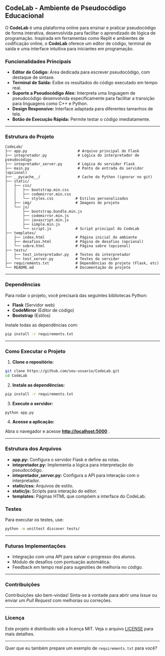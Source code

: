 
## **CodeLab - Ambiente de Pseudocódigo Educacional**

O **CodeLab** é uma plataforma online para ensinar e praticar pseudocódigo de forma interativa, desenvolvida para facilitar o aprendizado de lógica de programação. Inspirada em ferramentas como Replit e ambientes de codificação online, o **CodeLab** oferece um editor de código, terminal de saída e uma interface intuitiva para iniciantes em programação.

###  **Funcionalidades Principais**

* **Editor de Código:** Área dedicada para escrever pseudocódigo, com destaque de sintaxe.
* **Terminal de Saída:** Exibe os resultados do código executado em tempo real.
* **Suporte a Pseudocódigo Alex:** Interpreta uma linguagem de pseudocódigo desenvolvida especificamente para facilitar a transição para linguagens como C++ e Python.
* **Design Responsivo:** Interface adaptada para diferentes tamanhos de tela.
* **Botão de Execução Rápida:** Permite testar o código imediatamente.

---

###  **Estrutura do Projeto**

```
CodeLab/
├── app.py                       # Arquivo principal do Flask
├── intepretador.py              # Lógica do interpretador de pseudocódigo
├── intepretador_server.py       # Lógica do servidor Flask
├── main.py                      # Ponto de entrada do servidor (opcional)
├── __pycache__/                 # Cache do Python (ignorar no git)
├── static/
│   ├── css/
│   │   ├── bootstrap.min.css
│   │   ├── codemirror.min.css
│   │   └── styles.css          # Estilos personalizados
│   ├── img/                    # Imagens do projeto
│   └── js/
│       ├── bootstrap.bundle.min.js
│       ├── codemirror.min.js
│       ├── javascript.min.js
│       ├── simple.min.js
│       └── script.js           # Script principal do CodeLab
├── templates/
│   ├── index.html              # Página inicial do ambiente
│   ├── desafios.html           # Página de desafios (opcional)
│   └── sobre.html              # Página sobre (opcional)
├── tests/
│   ├── test_interpretador.py   # Testes do interpretador
│   └── test_server.py          # Testes do servidor
├── requirements.txt            # Dependências do projeto (Flask, etc)
└── README.md                   # Documentação do projeto
```

---

###  **Dependências**

Para rodar o projeto, você precisará das seguintes bibliotecas Python:

* **Flask** (Servidor web)
* **CodeMirror** (Editor de código)
* **Bootstrap** (Estilos)

Instale todas as dependências com:

```bash
pip install -r requirements.txt
```

---

###  **Como Executar o Projeto**

1. **Clone o repositório:**

```bash
git clone https://github.com/seu-usuario/CodeLab.git
cd CodeLab
```

2. **Instale as dependências:**

```bash
pip install -r requirements.txt
```

3. **Execute o servidor:**

```bash
python app.py
```

4. **Acesse a aplicação:**

Abra o navegador e acesse  **[http://localhost:5000](http://localhost:5000/)** .

---

###  **Estrutura dos Arquivos**

* **app.py:** Configura o servidor Flask e define as rotas.
* **intepretador.py:** Implementa a lógica para interpretação do pseudocódigo.
* **intepretador_server.py:** Configura a API para interação com o interpretador.
* **static/css:** Arquivos de estilo.
* **static/js:** Scripts para interação do editor.
* **templates:** Páginas HTML que compõem a interface do CodeLab.

###  **Testes**

Para executar os testes, use:

```bash
python -m unittest discover tests/
```

---

###  **Futuras Implementações**

* Integração com uma API para salvar o progresso dos alunos.
* Módulo de desafios com pontuação automática.
* Feedback em tempo real para sugestões de melhoria no código.

---

###  **Contribuições**

Contribuições são bem-vindas! Sinta-se à vontade para abrir uma *Issue* ou enviar um *Pull Request* com melhorias ou correções.

---

###  **Licença**

Este projeto é distribuído sob a licença MIT. Veja o arquivo [LICENSE](https://chatgpt.com/c/LICENSE) para mais detalhes.

---

Quer que eu também prepare um exemplo de `requirements.txt` para você?
